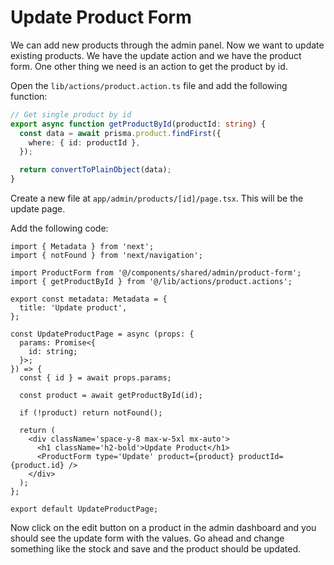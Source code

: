 # Update Product Form

We can add new products through the admin panel. Now we want to update existing products. We have the update action and we have the product form. One other thing we need is an action to get the product by id.

Open the `lib/actions/product.action.ts` file and add the following function:

```ts
// Get single product by id
export async function getProductById(productId: string) {
  const data = await prisma.product.findFirst({
    where: { id: productId },
  });

  return convertToPlainObject(data);
}
```

Create a new file at `app/admin/products/[id]/page.tsx`. This will be the update page.

Add the following code:

```tsx
import { Metadata } from 'next';
import { notFound } from 'next/navigation';

import ProductForm from '@/components/shared/admin/product-form';
import { getProductById } from '@/lib/actions/product.actions';

export const metadata: Metadata = {
  title: 'Update product',
};

const UpdateProductPage = async (props: {
  params: Promise<{
    id: string;
  }>;
}) => {
  const { id } = await props.params;

  const product = await getProductById(id);

  if (!product) return notFound();

  return (
    <div className='space-y-8 max-w-5xl mx-auto'>
      <h1 className='h2-bold'>Update Product</h1>
      <ProductForm type='Update' product={product} productId={product.id} />
    </div>
  );
};

export default UpdateProductPage;
```

Now click on the edit button on a product in the admin dashboard and you should see the update form with the values. Go ahead and change something like the stock and save and the product should be updated.
